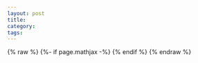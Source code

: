 ```yaml
---
layout: post
title:
category:
tags:
---
```

{% raw %}
{%- if page.mathjax -%} 
      <script type="text/javascript" async
         src="https://cdn.mathjax.org/mathjax/latest/MathJax.js?config=TeX-MML-AM_CHTML">
      </script>
      {% endif %}
{% endraw %}
